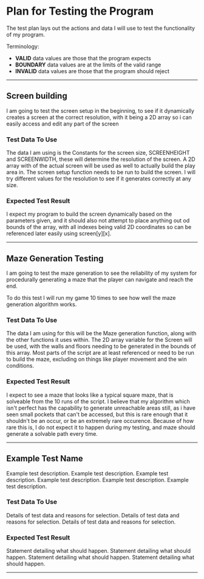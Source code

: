 # Plan for Testing the Program

The test plan lays out the actions and data I will use to test the functionality of my program.

Terminology:

- **VALID** data values are those that the program expects
- **BOUNDARY** data values are at the limits of the valid range
- **INVALID** data values are those that the program should reject

---

## Screen building

I am going to test the screen setup in the beginning, to see if it dynamically creates a screen at the correct resolution, with it being a 2D array so i can easily access and edit any part of the screen

### Test Data To Use

The data I am using is the Constants for the screen size, SCREENHEIGHT and SCREENWIDTH, these will determine the resolution of the screen. A 2D array with of the actual screen will be used as well to actually build the play area in. The screen setup function needs to be run to build the screen.
I will try different values for the resolution to see if it generates correctly at any size.

### Expected Test Result

I expect my program to build the screen dynamically based on the parameters given, and it should also not attempt to place anything out od bounds of the array, with all indexes being valid 2D coordinates so can be referenced later easily using screen[y][x].

---

## Maze Generation Testing

I am going to test the maze generation to see the reliability of my system for procedurally generating a maze that the player can navigate and reach the end.

To do this test I will run my game 10 times to see how well the maze generation algorithm works. 

### Test Data To Use

The data I am using for this will be the Maze generation function, along with the other functions it uses within. The 2D array variable for the Screen will be used, with the walls and floors needing to be generated in the bounds of this array. Most parts of the script are at least referenced or need to be run to build the maze, excluding on things like player movement and the win conditions.

### Expected Test Result

I expect to see a maze that looks like a typical square maze, that is solveable from the 10 runs of the script. I believe that my algorithm which isn't perfect has the capability to generate unreachable areas still, as i have seen small pockets that can't be accessed, but this is rare enough that it shouldn't be an occur, or be an extremely rare occurence. Because of how rare this is, I do not expect it to happen during my testing, and maze should generate a solvable path every time.

---

## Example Test Name

Example test description. Example test description. Example test description. Example test description. Example test description. Example test description.

### Test Data To Use

Details of test data and reasons for selection. Details of test data and reasons for selection. Details of test data and reasons for selection.

### Expected Test Result

Statement detailing what should happen. Statement detailing what should happen. Statement detailing what should happen. Statement detailing what should happen. 

---


